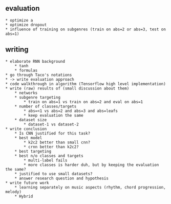 ## evaluation
	* optimize a
	* optimize dropout
	* influence of training on subgenres (train on abs=2 or abs=3, test on abs=1)

## writing
	* elaborate RNN background
		* tanh
		* formulas
	* go through Taco's notations
	* -> write evaluation approach
	* code walkthrough in algorithm (Tensorflow high level implementation)
	* write (raw) results of (small discussion about them)
		* networks
		* subgenre targeting
			* train on abs=1 vs train on abs=2 and eval on abs=1
		* number of classes/targets
			* abs=<1 vs abs=2 and abs=3 and abs=leafs
			* keep evaluation the same
		* dataset size
			* dataset-1 vs dataset-2
	* write conclusion
		* Is CNN justified for this task?
		* best model
			* k2c2 better than small cnn?
			* crnn better than k2c2?
		* best targeting
		* best n/o classes and targets
			* multi-label fails
			* more classes is harder duh, but by keeping the evaluation the same?
		* justified to use small datasets?
		* answer research question and hypothesis
	* write future work
		* learning separately on music aspects (rhythm, chord progression, melody)
		* Hybrid
